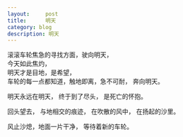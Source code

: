 ```yaml
---
layout:     post
title:      明天
category: blog
description: 明天
---
```


滚滚车轮焦急的寻找方面，驶向明天，  
今天如此焦灼，  
明天才是目地，是希望，  
车轮的每一点都知道，触地即离，急不可耐， 
奔向明天。

明天永远在明天， 
终于到了尽头， 
是死亡的怀抱。

回头望去， 
与地相交的痕迹， 
在吹散的风中， 
在扬起的沙里。

风止沙熄，地面一片干净， 
等待着新的车轮。

